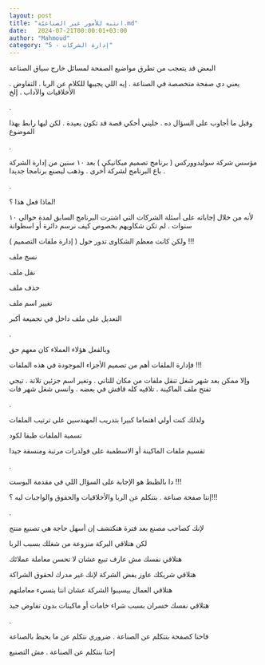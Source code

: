 ```yaml
---
layout: post
title: "انتبه للأمور غير الصناعيّة.md"
date:   2024-07-21T00:00:01+03:00
author: "Mahmoud"
category: "5 - إدارة الشركات"
---
```

البعض قد يتعجب من تطرق مواضيع الصفحة لمسائل خارج سياق
الصناعة

يعني دي صفحة متخصصة في الصناعة . إيه اللي يجيبها للكلام
عن الربا . التفاوض . الأخلاقيات والآداب . إلخ

.

وقبل ما أجاوب على السؤال ده . خليني أحكي قصة قد تكون
بعيدة . لكن ليها رابط بهذا الموضوع

.

مؤسس شركة سوليدووركس ( برنامج تصميم ميكانيكي ) بعد ١٠
سنين من إدارة الشركة . باع البرنامج لشركة أخرى . وذهب ليصنع برنامجا
جديدا

.

لماذا فعل هذا ؟!

لأنه من خلال إجاباته على أسئلة الشركات التي اشترت
البرنامج السابق لمدة حوالي ١٠ سنوات . لم تكن شكاويهم بخصوص كيف نرسم
دائرة أو اسطوانة

ولكن كانت معظم الشكاوى تدور حول ( إدارة ملفات
التصميم ) !!!

نسخ ملف

نقل ملف

حذف ملف

تغيير اسم ملف

التعديل على ملف داخل في تجميعة أكبر

.

وبالفعل هؤلاء العملاء كان معهم حق

فإدارة الملفات أهم من تصميم الأجزاء الموجودة في هذه
الملفات !!!

وإلا ممكن بعد شهر شغل تنقل ملفات من مكان للتاني . وتغير
اسم جزئين تلاتة . تيجي تفتح ملف الماكينة . تلاقيه كله قافش في بعضه .
وانسى شغل شهر فات

.

ولذلك كنت أولي اهتماما كبيرا بتدريب المهندسين على ترتيب
الملفات

تسمية الملفات طبقا لكود

تقسيم ملفات الماكينة أو الاسطمبة على فولدرات مرتبة
ومنسقة جيدا

.

دا بالظبط هو الإجابة على السؤال اللي في مقدمة
البوست !!!

إنتا صفحة صناعة . بتتكلم عن الربا والأخلاقيات والحقوق
والواجبات ليه ؟!!!

.

لإنك كصاحب مصنع بعد فترة هتكتشف إن أسهل حاجة هي تصنيع
منتج

لكن هتلاقي البركة منزوعة من شغلك بسبب الربا

هتلاقي نفسك مش عارف تبيع عشان لا تحسن معاملة
عملائك

هتلاقي شريكك عاوز يفض الشركة لإنك غير مدرك لحقوق
الشراكة

هتلاقي العمال بيسيبوا الشركة عشان انتا بتسيء
معاملتهم

هتلاقي نفسك خسران بسبب شراء خامات أو ماكينات بدون تفاوض
جيد

.

فاحنا كصفحة بتتكلم عن الصناعة . ضروري نتكلم عن ما يحيط
بالصناعة

إحنا بنتكلم عن الصناعة . مش التصنيع
